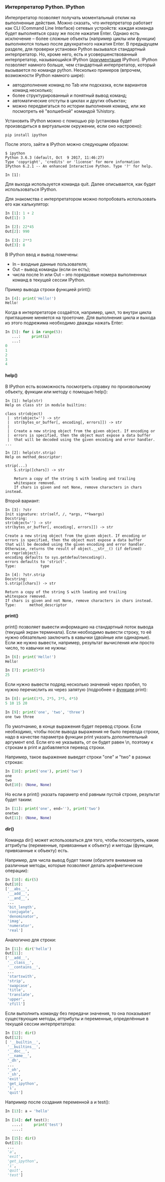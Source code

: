 ### Интерпретатор Python. IPython

Интерпретатор позволяет получать моментальный отклик на выполненные действия. Можно сказать, что интерпретатор работает как CLI (Command Line Interface) сетевых устройств: каждая команда будет выполняться сразу же после нажатия Enter. Однако есть исключение – более сложные объекты (например циклы или функции) выполняются только после двухкратного нажатия Enter. В предыдущем разделе, для проверки установки Python вызывался стандартный интерпретатор. Но, кроме него, есть и усовершенствованный интерпретатор, называющийся IPython ([документация](http://ipython.readthedocs.io/en/stable/index.html) IPython). IPython позволяет намного больше, чем стандартный интерпретатор, который вызывается по команде python. Несколько примеров (впрочем, возможности IPython намного шире):

* автодополнение команд по Tab или подсказка, если вариантов команд несколько;
* более структурированный и понятный вывод команд;
* автоматические отступы в циклах и других объектах;
* можно передвигаться по истории выполнения команд, или же посмотреть её "волшебной" командой %history.

Установить IPython можно с помощью pip (установка будет производиться в виртуальном окружении, если оно настроено):

```
pip install ipython
```

После этого, зайти в IPython можно следующим образом:

```shellsession
$ ipython
Python 3.6.3 (default, Oct  9 2017, 11:46:27)
Type 'copyright', 'credits' or 'license' for more information
IPython 6.2.1 -- An enhanced Interactive Python. Type '?' for help.

In [1]:
```

Для выхода используется команда quit. Далее описывается, как будет использоваться IPython.

Для знакомства с интерпретатором можно попробовать использовать его как калькулятор:

```python
In [1]: 1 + 2
Out[1]: 3

In [2]: 22*45
Out[2]: 990

In [3]: 2**3
Out[3]: 8
```

В IPython ввод и вывод помечены:

* In – входные данные пользователя;
* Out – вывод команды (если он есть);
* числа после In или Out – это порядковые номера выполненных команд в текущей сессии IPython.
 
Пример вывода строки функцией print():

```python
In [4]: print('Hello!')
Hello!
```

Когда в интерпретаторе создаётся, например, цикл, то внутри цикла приглашение меняется на троеточие. Для выполнения цикла и выхода из этого подрежима необходимо дважды нажать Enter:

```python
In [5]: for i in range(5):
   ...:     print(i)
   ...:     
0
1
2
3
4
```

#### help()

В IPython есть возможность посмотреть справку по произвольному объекту, функции или методу с помощью help():

```
In [1]: help(str)
Help on class str in module builtins:
 
class str(object)
 |  str(object='') -> str
 |  str(bytes_or_buffer[, encoding[, errors]]) -> str
 |
 |  Create a new string object from the given object. If encoding or
 |  errors is specified, then the object must expose a data buffer
 |  that will be decoded using the given encoding and error handler.
...
 
In [2]: help(str.strip)
Help on method_descriptor:
 
strip(...)
    S.strip([chars]) -> str
 
    Return a copy of the string S with leading and trailing
    whitespace removed.
    If chars is given and not None, remove characters in chars instead.
```

Второй вариант:

```
In [3]: ?str
Init signature: str(self, /, *args, **kwargs)
Docstring:
str(object='') -> str
str(bytes_or_buffer[, encoding[, errors]]) -> str
 
Create a new string object from the given object. If encoding or
errors is specified, then the object must expose a data buffer
that will be decoded using the given encoding and error handler.
Otherwise, returns the result of object.__str__() (if defined)
or repr(object).
encoding defaults to sys.getdefaultencoding().
errors defaults to 'strict'.
Type:           type
 
In [4]: ?str.strip
Docstring:
S.strip([chars]) -> str
 
Return a copy of the string S with leading and trailing
whitespace removed.
If chars is given and not None, remove characters in chars instead.
Type:      method_descriptor
```

#### print()

print() позволяет вывести информацию на стандартный поток вывода (текущий экран терминала). Если необходимо вывести строку, то её нужно обязательно заключить в кавычки (двойные или одинарные). Если же нужно вывести, например, результат вычисления или просто число, то кавычки не нужны:

```python
In [6]: print('Hello!')
Hello!

In [7]: print(5*5)
25
```

Если нужно вывести подряд несколько значений через пробел, то нужно перечислить их через запятую (подробнее о [функции](../10_useful_functions/print.md) print):

```python
In [8]: print(1*5, 2*5, 3*5, 4*5)
5 10 15 20

In [9]: print('one', 'two', 'three')
one two three
```

По умолчанию, в конце выражения будет перевод строки. Если необходимо, чтобы после вывода выражения не было перевода строки, надо в качестве параметра функции print указать дополнительный аргумент end. Если его не указывать, от он будет равен \n, поэтому к строкам в print и добавляется перевод строки.

Например, такое выражение выведет строки "one" и "two" в разных строках:

```python
In [10]: print('one'), print('two')
one
two
Out[10]: (None, None)
```

Но если в print() указать параметр end равным пустой строке, результат будет таким:

```python
In [11]: print('one', end=''), print('two')
onetwo
Out[11]: (None, None)
```

#### dir()

Команда dir() может использоваться для того, чтобы посмотреть, какие аттрибуты (переменные, привязанные к объекту) и методы (функции, привязанные к объекту) есть.

Например, для числа вывод будет таким (обратите внимание на различные методы, которые позволяют делать арифметические операции):

```python
In [10]: dir(5)
Out[10]: 
['__abs__',
 '__add__',
 '__and__',
 ...
 'bit_length',
 'conjugate',
 'denominator',
 'imag',
 'numerator',
 'real']
```

Аналогично для строки:

```python
In [11]: dir('hello')
Out[11]: 
['__add__',
 '__class__',
 '__contains__',
 ...
 'startswith',
 'strip',
 'swapcase',
 'title',
 'translate',
 'upper',
 'zfill']
```

Если выполнить команду без передачи значения, то она показывает существующие методы, аттрибуты и переменные, определённые в текущей сессии интерпретатора:

```python
In [12]: dir()
Out[12]: 
[ '__builtin__',
 '__builtins__',
 '__doc__',
 '__name__',
 '_dh',
 ...
 '_oh',
 '_sh',
 'exit',
 'get_ipython',
 'i',
 'quit']
```

Например после создания переменной a и test():

```python
In [13]: a = 'hello'

In [14]: def test():
   ....:     print('test')
   ....:     

In [15]: dir()
Out[15]: 
 ...
 'a',
 'exit',
 'get_ipython',
 'i',
 'quit',
 'test']
```
